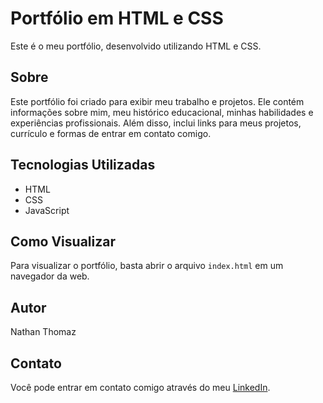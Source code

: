 # Portfólio em HTML e CSS

Este é o meu portfólio, desenvolvido utilizando HTML e CSS.

## Sobre

Este portfólio foi criado para exibir meu trabalho e projetos. Ele contém informações sobre mim, meu histórico educacional, minhas habilidades e experiências profissionais. 
Além disso, inclui links para meus projetos, currículo e formas de entrar em contato comigo.

## Tecnologias Utilizadas

- HTML
- CSS
- JavaScript

## Como Visualizar

Para visualizar o portfólio, basta abrir o arquivo `index.html` em um navegador da web.

## Autor

Nathan Thomaz

## Contato

Você pode entrar em contato comigo através do meu [LinkedIn](https://www.linkedin.com/in/nathan-thomaz/).

